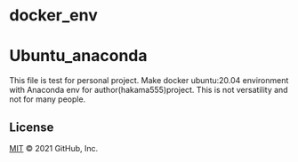 ﻿# docker_env
#  Ubuntu_anaconda
This file is test for personal project.
Make docker ubuntu:20.04 environment with Anaconda env for author(hakama555)project.
This is not versatility and not for many people.

## License
[MIT](https://choosealicense.com/licenses/mit/)
© 2021 GitHub, Inc.
